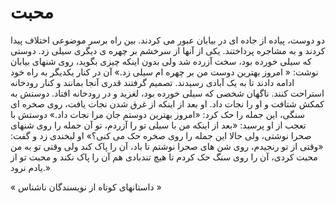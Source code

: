 # محبت
دو دوست، پیاده از جاده ای در بیابان عبور می کردند. بین راه برسر موضوعی اختلاف پیدا کردند و به مشاجره پرداختند. یکی از آنها از سرخشم بر چهره ی دیگری سیلی زد.
دوستی که سیلی خورده بود، سخت آزرده شد ولی بدون اینکه چیزی بگوید، روی شنهای بیابان نوشت: « امروز بهترین دوست من بر چهره ام سیلی زد.»
آن در کنار یکدیگر به راه خود ادامه دادند تا به یک آبادی رسیدند. تصمیم گرفتند قدری آنجا بمانند و کنار رودخانه استراحت کنند. ناگهان شخصی که سیلی خورده بود، لغزید و در رودخانه افتاد. دوستش به کمکش شتافت و او را نجات داد. او بعد از اینکه از غرق شدن نجات یافت، روی صخره ای سنگی، این جمله را حک کرد: «امروز بهترین دوستم جان مرا نجات داد.» 
دوستش با تعجب از او پرسید: «بعد از اینکه من با سیلی تو را آزردم، تو آن جمله را روی شنهای صحرا نوشتی، ولی حالا این جمله را روی صخره حک می کنی؟»
او لبخندی زد و گفت: «وقتی از تو رنجیدم، روی شن های صحرا نوشتم تا باد، آن را پاک کند ولی وقتی تو به من محبت کردی، آن را روی سنگ حک کردم تا هیچ تندبادی هم آن را پاک نکند و محبت تو از یادم نرود.»

« داستانهای کوتاه از نویسندگان ناشناس »
